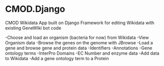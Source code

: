 # CMOD.Django
CMOD Wikidata App built on Django Framework for editing Wikidata with existing GeneWIki bot code


-Choose and load an organism (bacteria for now) from Wikidata
-View Organism data
-Browse the genes on the genome with JBrowse
-Load a gene and browse gene and protein data
  -Identifiers
  -Annotations
  -Gene ontology terms
  -InterPro Domains
  -EC Number and enzyme data
-Add data to Wikidata
  -Add a gene ontology term to a Protein
